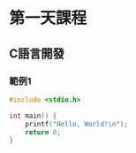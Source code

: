 # 第一天課程

## C語言開發
### 範例1
```c
#include <stdio.h>

int main() {
    printf("Hello, World!\n");
    return 0;
}
```
